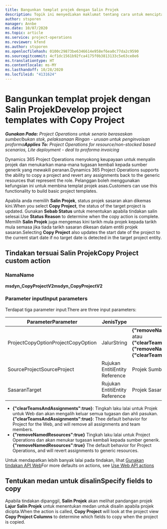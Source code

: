 ```yaml
---
title: Bangunkan templat projek dengan Salin Projek
description: Topik ini menyediakan maklumat tentang cara untuk mencipta templat projek menggunakan tindakan tersuai Salin Projek.
author: stsporen
manager: Annbe
ms.date: 10/07/2020
ms.topic: article
ms.service: project-operations
ms.reviewer: kfend
ms.author: stsporen
ms.openlocfilehash: 0100c29873be6346614e958ef6ea0c77da2c9590
ms.sourcegitcommit: 4cf1dc1561b92fca4175f0b3813133c5e63ce8e6
ms.translationtype: HT
ms.contentlocale: ms-MY
ms.lasthandoff: 10/28/2020
ms.locfileid: "4131624"
---
```

# <a name="develop-project-templates-with-copy-project"></a><span data-ttu-id="a196c-103">Bangunkan templat projek dengan Salin Projek</span><span class="sxs-lookup"><span data-stu-id="a196c-103">Develop project templates with Copy Project</span></span>

<span data-ttu-id="a196c-104">_**Gunakan Pada:** Project Operations untuk senario berasaskan sumber/bukan stok, pelaksanaan Ringan - urusan untuk penginvoisan proforma_</span><span class="sxs-lookup"><span data-stu-id="a196c-104">_**Applies To:** Project Operations for resource/non-stocked based scenarios, Lite deployment - deal to proforma invoicing_</span></span>

<span data-ttu-id="a196c-105">Dynamics 365 Project Operations menyokong keupayaan untuk menyalin projek dan menukarkan mana-mana tugasan kembali kepada sumber generik yang mewakili peranan.</span><span class="sxs-lookup"><span data-stu-id="a196c-105">Dynamics 365 Project Operations supports the ability to copy a project and revert any assignments back to the generic resources that represent the role.</span></span> <span data-ttu-id="a196c-106">Pelanggan boleh menggunakan kefungsian ini untuk membina templat projek asas.</span><span class="sxs-lookup"><span data-stu-id="a196c-106">Customers can use this functionality to build basic project templates.</span></span>

<span data-ttu-id="a196c-107">Apabila anda memilih **Salin Projek**, status projek sasaran akan dikemas kini.</span><span class="sxs-lookup"><span data-stu-id="a196c-107">When you select **Copy Project**, the status of the target project is updated.</span></span> <span data-ttu-id="a196c-108">Gunakan **Sebab Status** untuk menentukan apabila tindakan salin selesai.</span><span class="sxs-lookup"><span data-stu-id="a196c-108">Use **Status Reason** to determine when the copy action is complete.</span></span> <span data-ttu-id="a196c-109">Memilih **Salin Projek** juga mengemas kini tarikh mula projek kepada tarikh mula semasa jika tiada tarikh sasaran dikesan dalam entiti projek sasaran.</span><span class="sxs-lookup"><span data-stu-id="a196c-109">Selecting **Copy Project** also updates the start date of the project to the current start date if no target date is detected in the target project entity.</span></span>

## <a name="copy-project-custom-action"></a><span data-ttu-id="a196c-110">Tindakan tersuai Salin Projek</span><span class="sxs-lookup"><span data-stu-id="a196c-110">Copy Project custom action</span></span> 

### <a name="name"></a><span data-ttu-id="a196c-111">Nama</span><span class="sxs-lookup"><span data-stu-id="a196c-111">Name</span></span> 

<span data-ttu-id="a196c-112">**msdyn_CopyProjectV2**</span><span class="sxs-lookup"><span data-stu-id="a196c-112">**msdyn_CopyProjectV2**</span></span>

### <a name="input-parameters"></a><span data-ttu-id="a196c-113">Parameter input</span><span class="sxs-lookup"><span data-stu-id="a196c-113">Input parameters</span></span>
<span data-ttu-id="a196c-114">Terdapat tiga parameter input:</span><span class="sxs-lookup"><span data-stu-id="a196c-114">There are three input parameters:</span></span>

| <span data-ttu-id="a196c-115">Parameter</span><span class="sxs-lookup"><span data-stu-id="a196c-115">Parameter</span></span>          | <span data-ttu-id="a196c-116">Jenis</span><span class="sxs-lookup"><span data-stu-id="a196c-116">Type</span></span>   | <span data-ttu-id="a196c-117">Nilai</span><span class="sxs-lookup"><span data-stu-id="a196c-117">Values</span></span>                                                   | 
|--------------------|--------|----------------------------------------------------------|
| <span data-ttu-id="a196c-118">ProjectCopyOption</span><span class="sxs-lookup"><span data-stu-id="a196c-118">ProjectCopyOption</span></span>  | <span data-ttu-id="a196c-119">Jalur</span><span class="sxs-lookup"><span data-stu-id="a196c-119">String</span></span> | <span data-ttu-id="a196c-120">**{"removeNamedResources":true}** atau **{"clearTeamsAndAssignments":true}**</span><span class="sxs-lookup"><span data-stu-id="a196c-120">**{"removeNamedResources":true}** or **{"clearTeamsAndAssignments":true}**</span></span> |
| <span data-ttu-id="a196c-121">SourceProject</span><span class="sxs-lookup"><span data-stu-id="a196c-121">SourceProject</span></span>      | <span data-ttu-id="a196c-122">Rujukan Entiti</span><span class="sxs-lookup"><span data-stu-id="a196c-122">Entity Reference</span></span> | <span data-ttu-id="a196c-123">Projek Sumber</span><span class="sxs-lookup"><span data-stu-id="a196c-123">Source Project</span></span> |
| <span data-ttu-id="a196c-124">Sasaran</span><span class="sxs-lookup"><span data-stu-id="a196c-124">Target</span></span>             | <span data-ttu-id="a196c-125">Rujukan Entiti</span><span class="sxs-lookup"><span data-stu-id="a196c-125">Entity Reference</span></span> | <span data-ttu-id="a196c-126">Projek Sasaran</span><span class="sxs-lookup"><span data-stu-id="a196c-126">Target Project</span></span> |


- <span data-ttu-id="a196c-127">**{"clearTeamsAndAssignments":true}**: Tingkah laku lalai untuk Projek untuk Web dan akan mengalih keluar semua tugasan dan ahli pasukan.</span><span class="sxs-lookup"><span data-stu-id="a196c-127">**{"clearTeamsAndAssignments":true}**: Thee default behavior for Project for the Web, and will remove all assignments and team members.</span></span>
- <span data-ttu-id="a196c-128">**{"removeNamedResources":true}** Tingkah laku lalai untuk Project Operations dan akan menukar tugasan kembali kepada sumber generik.</span><span class="sxs-lookup"><span data-stu-id="a196c-128">**{"removeNamedResources":true}** The default behavior for Project Operations, and will revert assignments to generic resources.</span></span>

<span data-ttu-id="a196c-129">Untuk mendapatkan lebih banyak lalai pada tindakan, lihat [Gunakan tindakan API Web](https://docs.microsoft.com/powerapps/developer/common-data-service/webapi/use-web-api-actions)</span><span class="sxs-lookup"><span data-stu-id="a196c-129">For more defaults on actions, see [Use Web API actions](https://docs.microsoft.com/powerapps/developer/common-data-service/webapi/use-web-api-actions)</span></span>

## <a name="specify-fields-to-copy"></a><span data-ttu-id="a196c-130">Tentukan medan untuk disalin</span><span class="sxs-lookup"><span data-stu-id="a196c-130">Specify fields to copy</span></span> 
<span data-ttu-id="a196c-131">Apabila tindakan dipanggil, **Salin Projek** akan melihat pandangan projek **Lajur Salin Projek** untuk menentukan medan untuk disalin apabila projek dicipta.</span><span class="sxs-lookup"><span data-stu-id="a196c-131">When the action is called, **Copy Project** will look at the project view **Copy Project Columns** to determine which fields to copy when the project is copied.</span></span>
